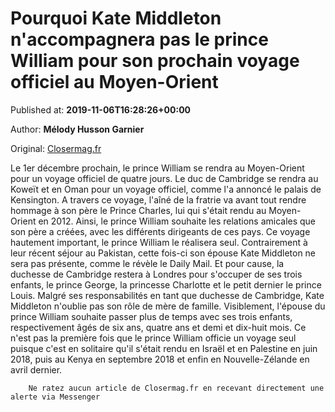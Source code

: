 
# Pourquoi Kate Middleton n'accompagnera pas le prince William pour son prochain voyage officiel au Moyen-Orient

Published at: **2019-11-06T16:28:26+00:00**

Author: **Mélody Husson Garnier**

Original: [Closermag.fr](https://www.closermag.fr/royautes/pourquoi-kate-middleton-n-accompagnera-pas-le-prince-william-pour-son-prochain-v-1045647)

Le 1er décembre prochain, le prince William se rendra au Moyen-Orient pour un voyage officiel de quatre jours. Le duc de Cambridge se rendra au Koweït et en Oman pour un voyage officiel, comme l'a annoncé le palais de Kensington. A travers ce voyage, l'aîné de la fratrie va avant tout rendre hommage à son père le Prince Charles, lui qui s'était rendu au Moyen-Orient en 2012. Ainsi, le prince William souhaite les relations amicales que son père a créées, avec les différents dirigeants de ces pays.
Ce voyage hautement important, le prince William le réalisera seul. Contrairement à leur récent séjour au Pakistan, cette fois-ci son épouse Kate Middleton ne sera pas présente, comme le révèle le Daily Mail. Et pour cause, la duchesse de Cambridge restera à Londres pour s'occuper de ses trois enfants, le prince George, la princesse Charlotte et le petit dernier le prince Louis.
Malgré ses responsabilités en tant que duchesse de Cambridge, Kate Middleton n'oublie pas son rôle de mère de famille. Visiblement, l'épouse du prince William souhaite passer plus de temps avec ses trois enfants, respectivement âgés de six ans, quatre ans et demi et dix-huit mois. Ce n'est pas la première fois que le prince William officie un voyage seul puisque c'est en solitaire qu'il s'était rendu en Israël et en Palestine en juin 2018, puis au Kenya en septembre 2018 et enfin en Nouvelle-Zélande en avril dernier.

        Ne ratez aucun article de Closermag.fr en recevant directement une alerte via Messenger
      

